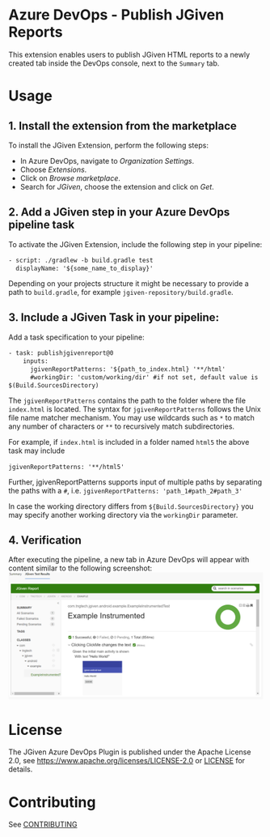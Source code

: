 # Azure DevOps - Publish JGiven Reports
This extension enables users to publish JGiven HTML reports to a newly created tab inside the DevOps console, next to the `Summary` tab.

# Usage
## 1. Install the extension from the marketplace
To install the JGiven Extension, perform the following steps:
* In Azure DevOps, navigate to *Organization Settings*.
* Choose *Extensions*.
* Click on *Browse marketplace*.
* Search for *JGiven*, choose the extension and click on *Get*.


## 2. Add a JGiven step in your Azure DevOps pipeline task

To activate the JGiven Extension, include the following step in your pipeline:
```
- script: ./gradlew -b build.gradle test
  displayName: '${some_name_to_display}'
```
Depending on your projects structure it might be necessary to provide a path to `build.gradle`, for example `jgiven-repository/build.gradle`.

## 3. Include a JGiven Task in your pipeline:

Add a task specification to your pipeline:
```
- task: publishjgivenreport@0
    inputs:
      jgivenReportPatterns: '${path_to_index.html} '**/html'
      #workingDir: 'custom/working/dir' #if not set, default value is $(Build.SourcesDirectory)
```
The `jgivenReportPatterns` contains the path to the folder where the file `index.html` is located.
The syntax for `jgivenReportPatterns` follows the Unix file name matcher mechanism. You may use wildcards such as `*` 
to match any number of characters or `**` to recursively match subdirectories.

For example, if `index.html` is included in a folder named `html5` the above task may include 

`jgivenReportPatterns: '**/html5'`

Further, jgivenReportPatterns supports input of multiple paths by separating the paths with a `#`, i.e.
 `jgivenReportPatterns: 'path_1#path_2#path_3'`

In case the working directory differs from `${Build.SourcesDirectory}` you may specify another working directory
via the `workingDir` parameter.

## 4. Verification

After executing the pipeline, a new tab in Azure DevOps will appear with content similar to
the following screenshot:
![JGiven Panel in Dev Ops](resources/screenshot.png "JGiven Dashboard")

# License

The JGiven Azure DevOps Plugin is published under the Apache License 2.0, see https://www.apache.org/licenses/LICENSE-2.0 or [LICENSE](LICENSE) for details.

# Contributing
See [CONTRIBUTING](CONTRIBUTING.md)

